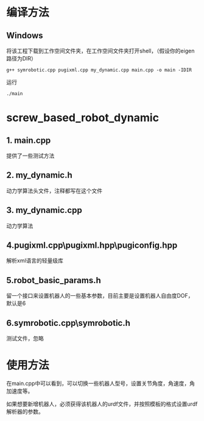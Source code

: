 # 编译方法
## Windows
将该工程下载到工作空间文件夹，在工作空间文件夹打开shell，（假设你的eigen路径为DIR）

`g++ symrobotic.cpp pugixml.cpp my_dynamic.cpp main.cpp -o main -IDIR`

运行

`./main`

# screw_based_robot_dynamic
## 1. main.cpp
提供了一些测试方法

## 2. my_dynamic.h
动力学算法头文件，注释都写在这个文件

## 3. my_dynamic.cpp
动力学算法

## 4.pugixml.cpp\pugixml.hpp\pugiconfig.hpp
解析xml语言的轻量级库

## 5.robot_basic_params.h
留一个接口来设置机器人的一些基本参数，目前主要是设置机器人自由度DOF，默认是6

## 6.symrobotic.cpp\symrobotic.h
测试文件，忽略

# 使用方法
在main.cpp中可以看到，可以切换一些机器人型号，设置关节角度，角速度，角加速度等。

如果想要新增机器人，必须获得该机器人的urdf文件，并按照模板的格式设置urdf解析器的参数。
